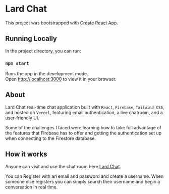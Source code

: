 # Lard Chat

This project was bootstrapped with [Create React App](https://github.com/facebook/create-react-app).

## Running Locally 

In the project directory, you can run:

### `npm start`

Runs the app in the development mode.\
Open [http://localhost:3000](http://localhost:3000) to view it in your browser.


## About

Lard Chat real-time chat application built with `React`, `Firebase`, `Tailwind CSS`, and hosted on `Vercel`, featuring email authentication, a live chatroom, and a user-friendly UI.

Some of the challenges I faced were learning how to take full advantage of the features that Firebase has to offer and getting the authentication set up when connecting to the Firestore database.

## How it works

Anyone can visit and use the chat room here [Lard Chat](https://lardchat.vercel.app/).

You can Register with an email and password and create a username.
When someone else registers you can simply search their username and begin a conversation in real time.

